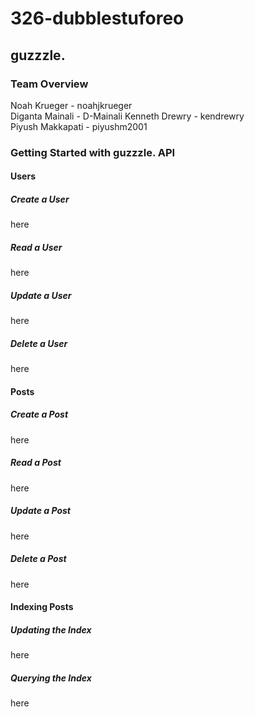 # 326-dubblestuforeo  
## guzzzle.
### Team Overview  
Noah Krueger - noahjkrueger  
Diganta Mainali - D-Mainali
Kenneth Drewry - kendrewry  
Piyush Makkapati - piyushm2001
### Getting Started with guzzzle. API

#### Users
##### Create a User
here
##### Read a User
here
##### Update a User
here
##### Delete a User
here

#### Posts
##### Create a Post
here
##### Read a Post
here
##### Update a Post
here
##### Delete a Post
here

#### Indexing Posts
##### Updating the Index
here
##### Querying the Index
here